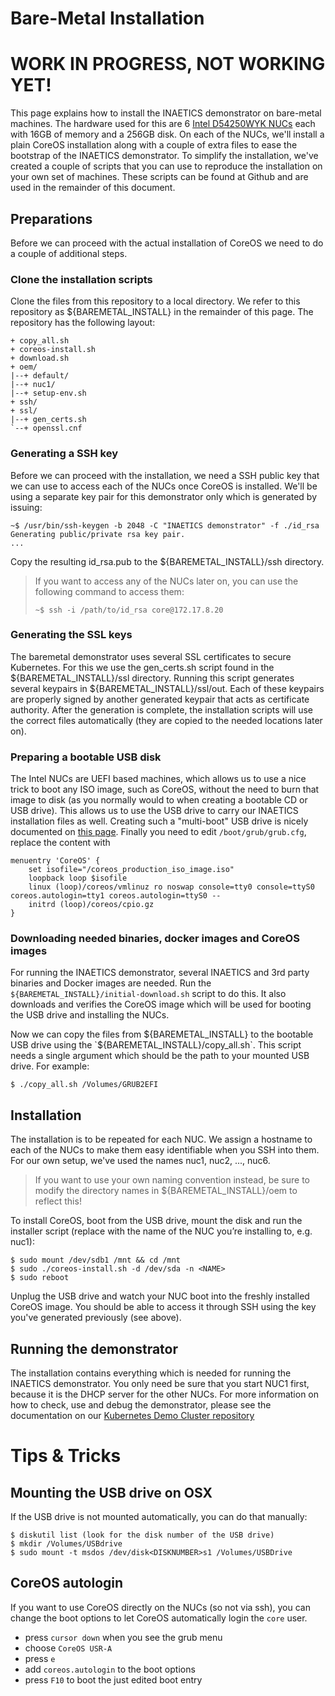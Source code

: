 # Bare-Metal Installation

# WORK IN PROGRESS, NOT WORKING YET!

This page explains how to install the INAETICS demonstrator on bare-metal machines. The hardware used for this are 6 [Intel D54250WYK NUCs](http://www.intel.com/content/www/us/en/nuc/nuc-kit-d54250wyk.html) each with 16GB of memory and a 256GB disk. On each of the NUCs, we'll install a plain CoreOS installation along with a couple of extra files to ease the bootstrap of the INAETICS demonstrator. To simplify the installation, we've created a couple of scripts that you can use to reproduce the installation on your own set of machines. These scripts can be found at Github and are used in the remainder of this document. 

## Preparations

Before we can proceed with the actual installation of CoreOS we need to do a couple of additional steps.

### Clone the installation scripts

Clone the files from this repository to a local directory.
We refer to this repository as ${BAREMETAL_INSTALL} in the remainder of this page. The repository has the following layout:

    + copy_all.sh
    + coreos-install.sh
    + download.sh
    + oem/
    |--+ default/
    |--+ nuc1/
    |--+ setup-env.sh
    + ssh/
    + ssl/
    |--+ gen_certs.sh
    `--+ openssl.cnf

### Generating a SSH key

Before we can proceed with the installation, we need a SSH public key that we can use to access each of the NUCs once CoreOS is installed. We'll be using a separate key pair for this demonstrator only which is generated by issuing:

    ~$ /usr/bin/ssh-keygen -b 2048 -C "INAETICS demonstrator" -f ./id_rsa
    Generating public/private rsa key pair.
    ...

Copy the resulting id_rsa.pub to the ${BAREMETAL_INSTALL}/ssh directory.

> If you want to access any of the NUCs later on, you can use the following command to access them:
>
>`~$ ssh -i /path/to/id_rsa core@172.17.8.20`

### Generating the SSL keys

The baremetal demonstrator uses several SSL certificates to secure Kubernetes. For this we use the gen_certs.sh script found in the ${BAREMETAL_INSTALL}/ssl directory. Running this script generates several keypairs in ${BAREMETAL_INSTALL}/ssl/out. Each of these keypairs are properly signed by another generated keypair that acts as certificate authority. After the generation is complete, the installation scripts will use the correct files automatically (they are copied to the needed locations later on).

### Preparing a bootable USB disk

The Intel NUCs are UEFI based machines, which allows us to use a nice trick to boot any ISO image, such as CoreOS, without the need to burn that image to disk (as you normally would to when creating a bootable CD or USB drive). This allows us to use the USB drive to carry our INAETICS installation files as well. Creating such a "multi-boot" USB drive is nicely documented on [this page](http://ubuntuforums.org/showthread.php?t=2276498). Finally you need to edit `/boot/grub/grub.cfg`, replace the content with

    menuentry 'CoreOS' {
	    set isofile="/coreos_production_iso_image.iso"
	    loopback loop $isofile
	    linux (loop)/coreos/vmlinuz ro noswap console=tty0 console=ttyS0 coreos.autologin=tty1 coreos.autologin=ttyS0 --
	    initrd (loop)/coreos/cpio.gz
    }

### Downloading needed binaries, docker images and CoreOS images
For running the INAETICS demonstrator, several INAETICS and 3rd party binaries and Docker images are needed. Run the `${BAREMETAL_INSTALL}/initial-download.sh` script to do this. It also downloads and verifies the CoreOS image which will be used for booting the USB drive and installing the NUCs.

Now we can copy the files from ${BAREMETAL_INSTALL} to the bootable USB drive using the `${BAREMETAL_INSTALL}/copy_all.sh`. This script needs a single argument which should be the path to your mounted USB drive. For example:

    $ ./copy_all.sh /Volumes/GRUB2EFI

## Installation

The installation is to be repeated for each NUC. We assign a hostname to each of the NUCs to make them easy identifiable when you SSH into them. For our own setup, we've used the names nuc1, nuc2, ..., nuc6.

> If you want to use your own naming convention instead, be sure to modify the directory names in ${BAREMETAL_INSTALL}/oem to reflect this!

To install CoreOS, boot from the USB drive, mount the disk and run the installer script (replace <NAME> with the name of the NUC you’re installing to, e.g. nuc1):

    $ sudo mount /dev/sdb1 /mnt && cd /mnt
    $ sudo ./coreos-install.sh -d /dev/sda -n <NAME>
    $ sudo reboot

Unplug the USB drive and watch your NUC boot into the freshly installed CoreOS image. You should be able to access it through SSH using the key you've generated previously (see above).

## Running the demonstrator

The installation contains everything which is needed for running the INAETICS demonstrator. You only need be sure that you start NUC1 first, because it is the DHCP server for the other NUCs. For more information on how to check, use and debug the demonstrator, please see the documentation on our [Kubernetes Demo Cluster repository](https://github.com/INAETICS/kubernetes-demo-cluster)

# Tips & Tricks

## Mounting the USB drive on OSX

If the USB drive is not mounted automatically, you can do that manually:

    $ diskutil list (look for the disk number of the USB drive)    
    $ mkdir /Volumes/USBdrive
    $ sudo mount -t msdos /dev/disk<DISKNUMBER>s1 /Volumes/USBDrive

## CoreOS autologin

If you want to use CoreOS directly on the NUCs (so not via ssh), you can change the boot options to let CoreOS automatically login the `core` user.

- press `cursor down` when you see the grub menu
- choose `CoreOS USR-A`
- press `e`
- add `coreos.autologin` to the boot options
- press `F10` to boot the just edited boot entry
